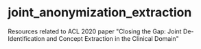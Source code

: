 # joint_anonymization_extraction
Resources related to ACL 2020 paper "Closing the Gap: Joint De-Identification and Concept Extraction in the Clinical Domain" 

